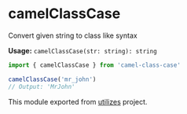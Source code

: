 # camelClassCase

Convert given string to class like syntax

**Usage:** `camelClassCase(str: string): string`

```typescript
import { camelClassCase } from 'camel-class-case'

camelClassCase('mr_john')
// Output: 'MrJohn'
```

<!-- *keywords [] *keywordsend -->


This module exported from [utilizes](https://www.npmjs.com/package/utilizes) project.<!-- -->